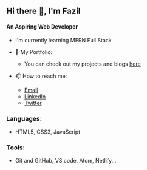 ## Hi there 👋, I'm Fazil
#### An Aspiring Web Developer
- I'm currently learning MERN Full Stack

- 🧾 My Portfolio:
  - You can check out my projects and blogs [here]()
  
- 📫 How to reach me:
  - [Email](mailto:mdif4900@email.com)
  - [LinkedIn](https://www.linkedin.com/in/kj-fazil/)
  - [Twitter](https://twitter.com/fazil490)
  
### Languages:
  - HTML5, CSS3, JavaScript
  
### Tools: 
  - Git and GitHub, VS code, Atom, Netlify...
